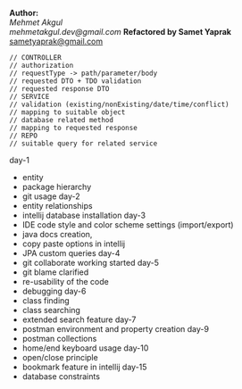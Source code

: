 **Author:**  
_Mehmet Akgul_   
_mehmetakgul.dev@gmail.com_
**Refactored by Samet Yaprak**
sametyaprak@gmail.com

	// CONTROLLER
	// authorization
	// requestType -> path/parameter/body
	// requested DTO + TDO validation
	// requested response DTO
	// SERVICE
	// validation (existing/nonExisting/date/time/conflict)
	// mapping to suitable object
	// database related method
	// mapping to requested response
	// REPO
	// suitable query for related service

day-1
- entity
- package hierarchy
- git usage
  day-2
- entity relationships
- intellij database installation
  day-3
- IDE code style and color scheme settings (import/export)
- java docs creation,
- copy paste options in intellij
- JPA custom queries
  day-4
- git collaborate working started
  day-5
- git blame clarified
- re-usability of the code
- debugging
  day-6
- class finding
- class searching
- extended search feature
  day-7
- postman environment and property creation
  day-9
- postman collections
- home/end keyboard usage
  day-10
- open/close principle
- bookmark feature in intellij
  day-15
- database constraints